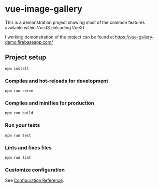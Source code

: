 # vue-image-gallery

This is a demonstration project showing most of the common features available within VueJS (inlcuding VueX).

I working demonstration of the project can be found at https://vue-gallery-demo.firebaseapp.com/




## Project setup
```
npm install
```

### Compiles and hot-reloads for development
```
npm run serve
```

### Compiles and minifies for production
```
npm run build
```

### Run your tests
```
npm run test
```

### Lints and fixes files
```
npm run lint
```

### Customize configuration
See [Configuration Reference](https://cli.vuejs.org/config/).
